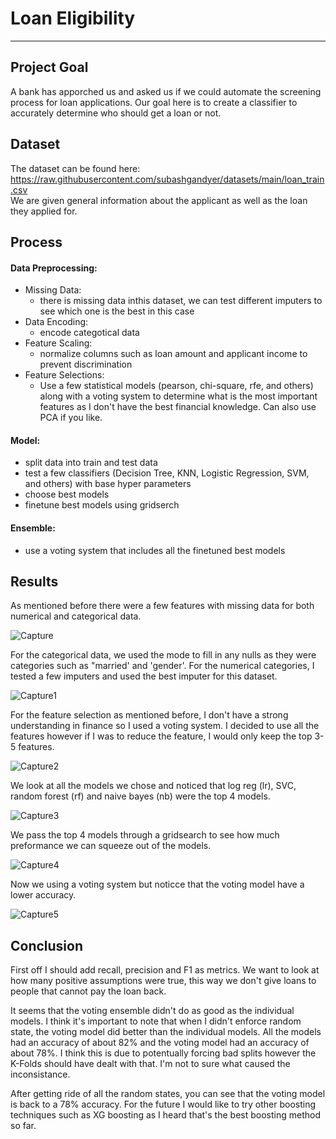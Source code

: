 # Loan Eligibility
___
 
## Project Goal

A bank has apporched us and asked us if we could automate the screening process for loan applications. Our goal here is to create a classifier to accurately determine who should get a loan or not.

## Dataset

The dataset can be found here: https://raw.githubusercontent.com/subashgandyer/datasets/main/loan_train.csv <br>
We are given general information about the applicant as well as the loan they applied for.

## Process

#### Data Preprocessing:
   - Missing Data:
      - there is missing data inthis dataset, we can test different imputers to see which one is the best in this case
   - Data Encoding:
      - encode categotical data
   - Feature Scaling:
      - normalize columns such as loan amount and applicant income to prevent discrimination 
   - Feature Selections:
      - Use a few statistical models (pearson, chi-square, rfe, and others) along with a voting system to determine what is the most important features as I don't have the best financial knowledge. Can also use PCA if you like.

#### Model:
   - split data into train and test data
   - test a few classifiers (Decision Tree, KNN, Logistic Regression, SVM, and others) with base hyper parameters 
   - choose best models
   - finetune best models using gridserch

#### Ensemble:
   - use a voting system that includes all the finetuned best models

## Results

As mentioned before there were a few features with missing data for both numerical and categorical data.

![Capture](https://user-images.githubusercontent.com/32663193/122125050-1d2fef00-cdfe-11eb-8edf-3b93d6455d1e.PNG)

For the categorical data, we used the mode to fill in any nulls as they were categories such as "married' and 'gender'. For the numerical categories, I tested a few imputers and used the best imputer for this dataset.

![Capture1](https://user-images.githubusercontent.com/32663193/122125491-8adc1b00-cdfe-11eb-96cb-20d0ce2ced7d.PNG)

For the feature selection as mentioned before, I don't have a strong understanding in finance so I used a voting system. I decided to use all the features however if I was to reduce the feature, I would only keep the top 3-5 features.

![Capture2](https://user-images.githubusercontent.com/32663193/122126033-2b323f80-cdff-11eb-989e-f18e26d7976d.PNG)

We look at all the models we chose and noticed that log reg (lr), SVC, random forest (rf) and naive bayes (nb) were the top 4 models.

![Capture3](https://user-images.githubusercontent.com/32663193/122126395-a8f64b00-cdff-11eb-8df0-e3cee02bf81e.PNG)

We pass the top 4 models through a gridsearch to see how much preformance we can squeeze out of the models.

![Capture4](https://user-images.githubusercontent.com/32663193/122126506-da6f1680-cdff-11eb-843d-7c1e00e54505.PNG)

Now we using a voting system but noticce that the voting model have a lower accuracy.

![Capture5](https://user-images.githubusercontent.com/32663193/122126660-11ddc300-ce00-11eb-8dc1-b3cdc070bf09.PNG)

## Conclusion
First off I should add recall, precision and F1 as metrics. We want to look at how many positive assumptions were true, this way we don't give loans to people that cannot pay the loan back. <br>
 
It seems that the voting ensemble didn't do as good as the individual models. I think it's important to note that when I didn't enforce random state, the voting model did better than the individual models. All the models had an accuracy of about 82% and the voting model had an accuracy of about 78%. I think this is due to potentually forcing bad splits however the K-Folds should have dealt with that. I'm not to sure what caused the inconsistance.

After getting ride of all the random states, you can see that the voting model is back to a 78% accuracy. For the future I would like to try other boosting techniques such as XG boosting as I heard that's the best boosting method so far.
